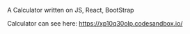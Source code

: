 A Calculator written on JS, React, BootStrap

Calculator can see here: https://xp10q30olp.codesandbox.io/
